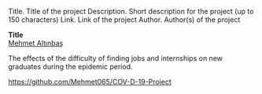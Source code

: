 Title. Title of the project
Description. Short description for the project (up to 150 characters)
Link. Link of the project
Author. Author(s) of the project

__Title__   
[Mehmet Altınbaş](https://github.com/Mehmet065)

The effects of the difficulty of finding jobs and internships on new graduates during the epidemic period.

https://github.com/Mehmet065/COV-D-19-Project

